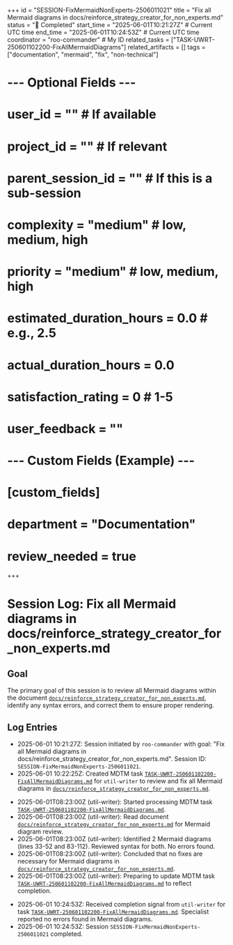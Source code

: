 +++
id = "SESSION-FixMermaidNonExperts-2506011021"
title = "Fix all Mermaid diagrams in docs/reinforce_strategy_creator_for_non_experts.md"
status = "🏁 Completed"
start_time = "2025-06-01T10:21:27Z" # Current UTC time
end_time = "2025-06-01T10:24:53Z" # Current UTC time
coordinator = "roo-commander" # My ID
related_tasks = ["TASK-UWRT-250601102200-FixAllMermaidDiagrams"]
related_artifacts = []
tags = ["documentation", "mermaid", "fix", "non-technical"]
# --- Optional Fields ---
# user_id = "" # If available
# project_id = "" # If relevant
# parent_session_id = "" # If this is a sub-session
# complexity = "medium" # low, medium, high
# priority = "medium" # low, medium, high
# estimated_duration_hours = 0.0 # e.g., 2.5
# actual_duration_hours = 0.0
# satisfaction_rating = 0 # 1-5
# user_feedback = ""
# --- Custom Fields (Example) ---
# [custom_fields]
# department = "Documentation"
# review_needed = true
+++

# Session Log: Fix all Mermaid diagrams in docs/reinforce_strategy_creator_for_non_experts.md

## Goal
The primary goal of this session is to review all Mermaid diagrams within the document [`docs/reinforce_strategy_creator_for_non_experts.md`](docs/reinforce_strategy_creator_for_non_experts.md), identify any syntax errors, and correct them to ensure proper rendering.

## Log Entries
*   2025-06-01 10:21:27Z: Session initiated by `roo-commander` with goal: "Fix all Mermaid diagrams in docs/reinforce_strategy_creator_for_non_experts.md". Session ID: `SESSION-FixMermaidNonExperts-2506011021`.
*   2025-06-01 10:22:25Z: Created MDTM task [`TASK-UWRT-250601102200-FixAllMermaidDiagrams.md`](.ruru/tasks/UTIL_WRITER/TASK-UWRT-250601102200-FixAllMermaidDiagrams.md) for `util-writer` to review and fix all Mermaid diagrams in [`docs/reinforce_strategy_creator_for_non_experts.md`](docs/reinforce_strategy_creator_for_non_experts.md).
- 2025-06-01T08:23:00Z (util-writer): Started processing MDTM task [`TASK-UWRT-250601102200-FixAllMermaidDiagrams.md`](.ruru/tasks/UTIL_WRITER/TASK-UWRT-250601102200-FixAllMermaidDiagrams.md).
- 2025-06-01T08:23:00Z (util-writer): Read document [`docs/reinforce_strategy_creator_for_non_experts.md`](docs/reinforce_strategy_creator_for_non_experts.md) for Mermaid diagram review.
- 2025-06-01T08:23:00Z (util-writer): Identified 2 Mermaid diagrams (lines 33-52 and 83-112). Reviewed syntax for both. No errors found.
- 2025-06-01T08:23:00Z (util-writer): Concluded that no fixes are necessary for Mermaid diagrams in [`docs/reinforce_strategy_creator_for_non_experts.md`](docs/reinforce_strategy_creator_for_non_experts.md).
- 2025-06-01T08:23:00Z (util-writer): Preparing to update MDTM task [`TASK-UWRT-250601102200-FixAllMermaidDiagrams.md`](.ruru/tasks/UTIL_WRITER/TASK-UWRT-250601102200-FixAllMermaidDiagrams.md) to reflect completion.
*   2025-06-01 10:24:53Z: Received completion signal from `util-writer` for task [`TASK-UWRT-250601102200-FixAllMermaidDiagrams.md`](.ruru/tasks/UTIL_WRITER/TASK-UWRT-250601102200-FixAllMermaidDiagrams.md). Specialist reported no errors found in Mermaid diagrams.
*   2025-06-01 10:24:53Z: Session `SESSION-FixMermaidNonExperts-2506011021` completed.